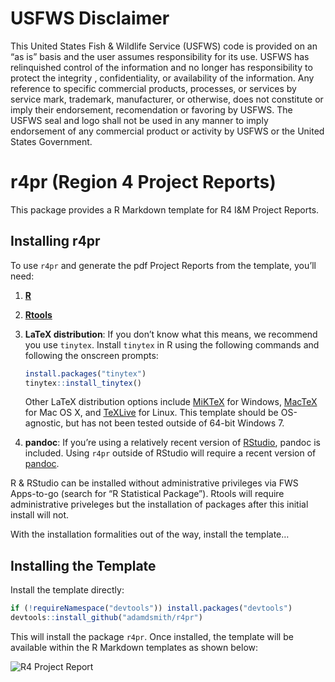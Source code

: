 # USFWS Disclaimer

This United States Fish & Wildlife Service (USFWS) code is provided on
an “as is” basis and the user assumes responsibility for its use. USFWS
has relinquished control of the information and no longer has
responsibility to protect the integrity , confidentiality, or
availability of the information. Any reference to specific commercial
products, processes, or services by service mark, trademark,
manufacturer, or otherwise, does not constitute or imply their
endorsement, recomendation or favoring by USFWS. The USFWS seal and logo
shall not be used in any manner to imply endorsement of any commercial
product or activity by USFWS or the United States Government.

# r4pr (Region 4 Project Reports)

This package provides a R Markdown template for R4 I\&M Project Reports.

## Installing r4pr

To use `r4pr` and generate the pdf Project Reports from the template,
you’ll need:

1.  **[R](https://www.r-project.org/)**

2.  **[Rtools](https://cran.r-project.org/bin/windows/Rtools/)**

3.  **LaTeX distribution**: If you don’t know what this means, we
    recommend you use `tinytex`. Install `tinytex` in R using the
    following commands and following the onscreen prompts:
    
    ``` r
    install.packages("tinytex")
    tinytex::install_tinytex()
    ```
    
    Other LaTeX distribution options include
    [MiKTeX](http://miktex.org/download) for Windows,
    [MacTeX](https://tug.org/mactex/mactex-download.html) for Mac OS X,
    and
    [TeXLive](https://www.tug.org/texlive/doc/texlive-en/texlive-en.html#x1-140003)
    for Linux. This template should be OS-agnostic, but has not been
    tested outside of 64-bit Windows 7.

4.  **pandoc**: If you’re using a relatively recent version of
    [RStudio](https://www.rstudio.com/products/rstudio/download/preview/),
    pandoc is included. Using `r4pr` outside of RStudio will require a
    recent version of [pandoc](http://pandoc.org/installing.html).

R & RStudio can be installed without administrative privileges via FWS
Apps-to-go (search for “R Statistical Package”). Rtools will require
administrative priveleges but the installation of packages after this
initial install will not.

With the installation formalities out of the way, install the template…

## Installing the Template

Install the template directly:

``` r
if (!requireNamespace("devtools")) install.packages("devtools")
devtools::install_github("adamdsmith/r4pr")
```

This will install the package `r4pr`. Once installed, the template will
be available within the R Markdown templates as shown below:

![R4 Project Report](https://i.imgur.com/oDqfOdh.png)
